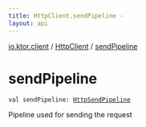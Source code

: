 ```yaml
---
title: HttpClient.sendPipeline - 
layout: api
---
```


<div class='api-docs-breadcrumbs'><a href="../index.html">io.ktor.client</a> / <a href="index.html">HttpClient</a> / <a href="./send-pipeline.html">sendPipeline</a></div>

# sendPipeline

<div class="signature"><code><span class="keyword">val </span><span class="identifier">sendPipeline</span><span class="symbol">: </span><a href="../../io.ktor.client.request/-http-send-pipeline/index.html"><span class="identifier">HttpSendPipeline</span></a></code></div>

Pipeline used for sending the request

